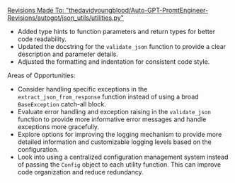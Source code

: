 [Revisions Made To: "thedavidyoungblood/Auto-GPT-PromtEngineer-Revisions/autogpt/json_utils/utilities.py"](https://github.com/thedavidyoungblood/Auto-GPT-PromtEngineer-Revisions/blob/ec75e2edf1aca231a3eb98e2084b91804ca2ef47/autogpt/json_utils/utilities.py)

- Added type hints to function parameters and return types for better code readability.
- Updated the docstring for the `validate_json` function to provide a clear description and parameter details.
- Adjusted the formatting and indentation for consistent code style.

Areas of Opportunities:
- Consider handling specific exceptions in the `extract_json_from_response` function instead of using a broad `BaseException` catch-all block.
- Evaluate error handling and exception raising in the `validate_json` function to provide more informative error messages and handle exceptions more gracefully.
- Explore options for improving the logging mechanism to provide more detailed information and customizable logging levels based on the configuration.
- Look into using a centralized configuration management system instead of passing the `Config` object to each utility function. This can improve code organization and reduce redundancy.

